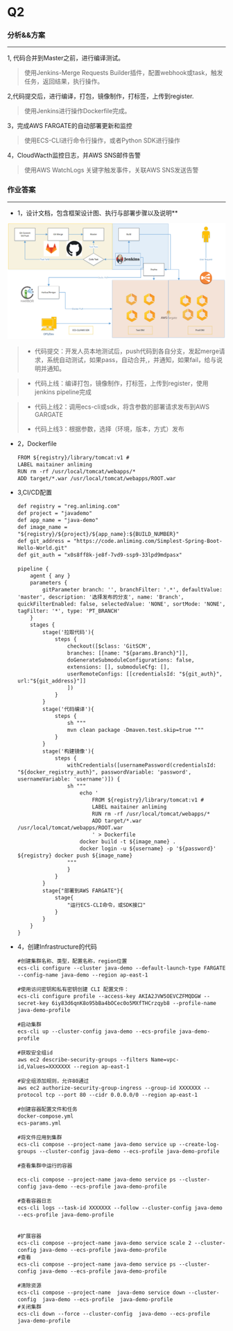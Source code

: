 # Q2

### 分析&&方案

----------

1, 代码合并到Master之前，进行编译测试。

> 使用Jenkins-Merge Requests Builder插件，配置webhook或task，触发任务，返回结果，执行操作。

2,代码提交后，进行编译，打包，镜像制作，打标签，上传到register.

> 使用Jenkins进行操作Dockerfile完成。

3，完成AWS FARGATE的自动部署更新和监控

> 使用ECS-CLI进行命令行操作，或者Python SDK进行操作

4，CloudWacth监控日志，并AWS SNS邮件告警

> 使用AWS WatchLogs 关键字触发事件，关联AWS SNS发送告警

### 作业答案

------

* 1，设计文档，包含框架设计图、执行与部署步骤以及说明**



![代码发布流程.png](./代码发布流程.png)

> * 代码提交：开发人员本地测试后，push代码到各自分支，发起merge请求，系统自动测试，如果pass，自动合并,，并通知，如果fail，给与说明并通知。

> * 代码上线：编译打包，镜像制作，打标签，上传到register，使用jenkins pipeline完成

> * 代码上线2：调用ecs-cli或sdk，将含参数的部署请求发布到AWS GARGATE
> 
> * 代码上线3：根据参数，选择（环境，版本，方式）发布

* 2，Dockerfile
  
      FROM ${registry}/library/tomcat:v1 #
      LABEL maitainer anliming
      RUN rm -rf /usr/local/tomcat/webapps/*
      ADD target/*.war /usr/local/tomcat/webapps/ROOT.war

* 3,CI/CD配置
  
      def registry = "reg.anliming.com"
      def project = "javademo"
      def app_name = "java-demo"
      def image_name = "${registry}/${project}/${app_name}:${BUILD_NUMBER}" 
      def git_address = "https://code.anliming.com/Simplest-Spring-Boot-Hello-World.git"
      def git_auth = "x0s8ff8k-je8f-7vd9-ssp9-33lpd9mdpasx"
      
      pipeline {
          agent { any }
          parameters {
              gitParameter branch: '', branchFilter: '.*', defaultValue: 'master', description: '选择发布的分支', name: 'Branch', quickFilterEnabled: false, selectedValue: 'NONE', sortMode: 'NONE', tagFilter: '*', type: 'PT_BRANCH'
          }    
          stages { 
              stage('拉取代码'){
                  steps {
                      checkout([$class: 'GitSCM',
                      branches: [[name: "${params.Branch}"]], 
                      doGenerateSubmoduleConfigurations: false,
                      extensions: [], submoduleCfg: [],
                      userRemoteConfigs: [[credentialsId: "${git_auth}", url:"${git_address}"]]
                      ])
                  } 
              }
              stage('代码编译'){ 
                  steps {
                      sh """
                      mvn clean package -Dmaven.test.skip=true """
                  } 
              }
              stage('构建镜像'){ 
                  steps {
                      withCredentials([usernamePassword(credentialsId: "${docker_registry_auth}", passwordVariable: 'password', usernameVariable: 'username')]) {
                      sh """ 
                          echo '
                              FROM ${registry}/library/tomcat:v1 #
                              LABEL maitainer anliming
                              RUN rm -rf /usr/local/tomcat/webapps/*
                              ADD target/*.war /usr/local/tomcat/webapps/ROOT.war
                              ' > Dockerfile
                          docker build -t ${image_name} .
                          docker login -u ${username} -p '${password}' ${registry} docker push ${image_name}
                      """
                      }
                  }
              }
              stage{"部署到AWS FARGATE"}{
                  stage{
                      "运行ECS-CLI命令，或SDK接口"
                  }
              }
          }
      }

* 4，创建Infrastructure的代码

      #创建集群名称、类型，配置名称，region位置
      ecs-cli configure --cluster java-demo --default-launch-type FARGATE --config-name java-demo --region ap-east-1
    
      #使用访问密钥和私有密钥创建 CLI 配置文件：
      ecs-cli configure profile --access-key AKIA2JVW5OEVCZFMQDGW --secret-key 6iy83d6qnK8o95bBa4bOCec0o5MXfTHCrzqyb8 --profile-name java-demo-profile
    
      #启动集群
      ecs-cli up --cluster-config java-demo --ecs-profile java-demo-profile
    
      #获取安全组id
      aws ec2 describe-security-groups --filters Name=vpc-id,Values=XXXXXXX --region ap-east-1
    
      #安全组添加规则，允许80通过
      aws ec2 authorize-security-group-ingress --group-id XXXXXXX --protocol tcp --port 80 --cidr 0.0.0.0/0 --region ap-east-1
    
      #创建容器配置文件和任务
      docker-compose.yml
      ecs-params.yml
    
      #将文件应用到集群
      ecs-cli compose --project-name java-demo service up --create-log-groups --cluster-config java-demo --ecs-profile java-demo-profile
    
      #查看集群中运行的容器
    
      ecs-cli compose --project-name java-demo service ps --cluster-config java-demo --ecs-profile java-demo-profile
    
      #查看容器日志
      ecs-cli logs --task-id XXXXXXX --follow --cluster-config java-demo --ecs-profile java-demo-profile
    
    
      #扩展容器
      ecs-cli compose --project-name java-demo service scale 2 --cluster-config java-demo --ecs-profile java-demo-profile
      #查看
      ecs-cli compose --project-name java-demo service ps --cluster-config java-demo --ecs-profile java-demo-profile
    
      #清除资源
      ecs-cli compose --project-name  java-demo service down --cluster-config  java-demo --ecs-profile  java-demo-profile
      #关闭集群
      ecs-cli down --force --cluster-config  java-demo --ecs-profile  java-demo-profile
